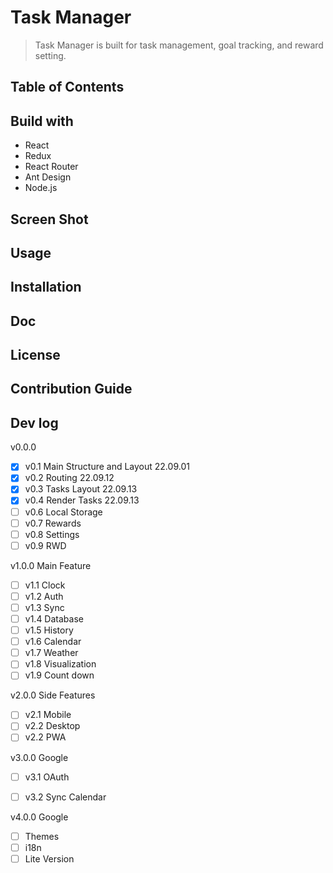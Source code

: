 # Task Manager

> Task Manager is built for task management, goal tracking, and reward setting.

## Table of Contents

## Build with

- React
- Redux
- React Router
- Ant Design
- Node.js

## Screen Shot

## Usage

## Installation

## Doc

## License

## Contribution Guide

## Dev log

v0.0.0

- [x] v0.1 Main Structure and Layout 22.09.01
- [x] v0.2 Routing 22.09.12
- [x] v0.3 Tasks Layout 22.09.13
- [x] v0.4 Render Tasks 22.09.13
- [ ] v0.6 Local Storage
- [ ] v0.7 Rewards
- [ ] v0.8 Settings
- [ ] v0.9 RWD

v1.0.0 Main Feature

- [ ] v1.1 Clock
- [ ] v1.2 Auth
- [ ] v1.3 Sync
- [ ] v1.4 Database
- [ ] v1.5 History
- [ ] v1.6 Calendar
- [ ] v1.7 Weather
- [ ] v1.8 Visualization
- [ ] v1.9 Count down

v2.0.0 Side Features

- [ ] v2.1 Mobile
- [ ] v2.2 Desktop
- [ ] v2.2 PWA

v3.0.0 Google

- [ ] v3.1 OAuth
- [ ] v3.2 Sync Calendar


v4.0.0 Google

- [ ] Themes
- [ ] i18n
- [ ] Lite Version

